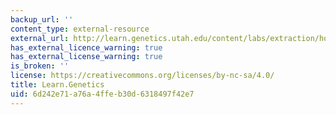 ```yaml
---
backup_url: ''
content_type: external-resource
external_url: http://learn.genetics.utah.edu/content/labs/extraction/howto/
has_external_licence_warning: true
has_external_license_warning: true
is_broken: ''
license: https://creativecommons.org/licenses/by-nc-sa/4.0/
title: Learn.Genetics
uid: 6d242e71-a76a-4ffe-b30d-6318497f42e7
---
```

